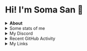 <div>
<h1 >Hi! I'm Soma San 👋 </h1>
</div>
<details>
<summary><b> About </b></summary>

I love programming i am studying (c / c ++, java, javascript, html, css, python)  

</details>
<details>
<summary>  Some stats of me </summary>

![My github stats!](https://github-readme-stats.vercel.app/api?username=SomaSan2005&show_icons=true&custom_title=My%20Github%20Stats:&line_height=33&include_all_commits=true&bg_color=00000000&title_color=00CCAA&text_color=dddddd&hide_border=true&hide_title=true#gh--mode-only) \
![My top langauges](https://github-readme-stats.vercel.app/api/top-langs?username=SomaSan2005&show_icons=true&layout=compact&card_width=645&bg_color=00000000&title_color=00CCAA&text_color=dddddd&hide_border=true&hide_title=true#gh-dark-mode-only)

</details>
<details>

<summary>  My Discord </summary>

[![Discord Presence](https://lanyard.cnrad.dev/api/711880426666590261)](https://discord.com/users/711880426666590261)

</details>

<details>
<summary> Recent GitHub Activity  </summary>

<br />
<a href="https://github.com/SomaSan2005"><img src="https://activity-graph.herokuapp.com/graph?username=SomaSan2005&custom_title=SomaSan2005's%20Contribution%20Graph&theme=react-dark" /></a>
<br />

</details>

<details>

<summary> My Links  </summary>

<a href="mailto:ruslanm0502@gmail.com/"><img src="https://img.shields.io/badge/Gmail-contact me-e06c75?style=flat&logo=gmail" /></a>
<a href="https://youtube.com/channel/UC5z2H6fsaYyjvPjRuqsfnKA"><img src="https://img.shields.io/badge/YouTube-SomaSan-dcdfe4?style=flat&logo=youtube"/></a>
<a href="https://t.me/Ruslancikkk"><img src="https://img.shields.io/badge/Telegram-contact%20me-03a9fc?style=flat&logo=telegram" /></a>
<a href="https://somasan2005.github.io/RuslanJunior2005.github.io"><img src="https://img.shields.io/badge/Mywebsite-Visit%20My%20Website-FFFFFF?style=flat" />

</details>










